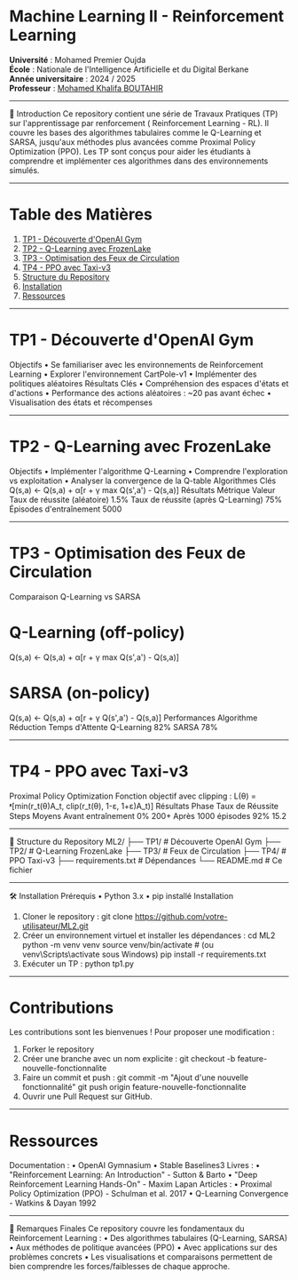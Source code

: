 # Machine Learning II - Reinforcement Learning

**Université** : Mohamed Premier Oujda  
**École** : Nationale de l'Intelligence Artificielle et du Digital Berkane  
**Année universitaire** : 2024 / 2025  
**Professeur** : [Mohamed Khalifa BOUTAHIR](mailto:email@example.com) 
________________________________________
📖 Introduction
Ce repository contient une série de Travaux Pratiques (TP) sur l'apprentissage par renforcement ( Reinforcement Learning - RL). Il couvre les bases des algorithmes tabulaires comme le Q-Learning et SARSA, jusqu'aux méthodes plus avancées comme Proximal Policy Optimization (PPO).
Les TP sont conçus pour aider les étudiants à comprendre et implémenter ces algorithmes dans des environnements simulés.
________________________________________

# Table des Matières
1. [TP1 - Découverte d'OpenAI Gym](#tp1---découverte-dopenai-gym)  
2. [TP2 - Q-Learning avec FrozenLake](#tp2---q-learning-avec-frozenlake)  
3. [TP3 - Optimisation des Feux de Circulation](#tp3---optimisation-des-feux-de-circulation)  
4. [TP4 - PPO avec Taxi-v3](#tp4---ppo-avec-taxi-v3)  
5. [Structure du Repository](#structure-du-repository)  
6. [Installation](#installation)  
7. [Ressources](#ressources)  
________________________________________
# TP1 - Découverte d'OpenAI Gym
Objectifs
•	Se familiariser avec les environnements de Reinforcement Learning
•	Explorer l'environnement CartPole-v1
•	Implémenter des politiques aléatoires
Résultats Clés
•	Compréhension des espaces d'états et d'actions
•	Performance des actions aléatoires : ~20 pas avant échec
•	Visualisation des états et récompenses
________________________________________
 # TP2 - Q-Learning avec FrozenLake
Objectifs
•	Implémenter l'algorithme Q-Learning
•	Comprendre l'exploration vs exploitation
•	Analyser la convergence de la Q-table
Algorithmes Clés
Q(s,a) ← Q(s,a) + α[r + γ max Q(s',a') - Q(s,a)]
Résultats
Métrique	Valeur
Taux de réussite (aléatoire)	1.5%
Taux de réussite (après Q-Learning)	75%
Épisodes d'entraînement	5000
________________________________________
# TP3 - Optimisation des Feux de Circulation
Comparaison Q-Learning vs SARSA
# Q-Learning (off-policy)
Q(s,a) ← Q(s,a) + α[r + γ max Q(s',a') - Q(s,a)]

# SARSA (on-policy)
Q(s,a) ← Q(s,a) + α[r + γ Q(s',a') - Q(s,a)]
Performances
Algorithme	Réduction Temps d'Attente
Q-Learning	82%
SARSA	78%
________________________________________
# TP4 - PPO avec Taxi-v3
Proximal Policy Optimization
Fonction objectif avec clipping :
L(θ) = ᵜ[min(r_t(θ)A_t, clip(r_t(θ), 1-ε, 1+ε)A_t)]
Résultats
Phase	Taux de Réussite	Steps Moyens
Avant entraînement	0%	200+
Après 1000 épisodes	92%	15.2
________________________________________
📂 Structure du Repository
ML2/
├── TP1/                  # Découverte OpenAI Gym
├── TP2/                  # Q-Learning FrozenLake
├── TP3/                  # Feux de Circulation
├── TP4/                  # PPO Taxi-v3
├── requirements.txt       # Dépendances
└── README.md             # Ce fichier
________________________________________
🛠️ Installation
Prérequis
•	Python 3.x
•	pip installé
Installation
1.	Cloner le repository :
git clone https://github.com/votre-utilisateur/ML2.git
2.	Créer un environnement virtuel et installer les dépendances :
cd ML2
python -m venv venv
source venv/bin/activate  # (ou venv\Scripts\activate sous Windows)
pip install -r requirements.txt
3.	Exécuter un TP :
python tp1.py
________________________________________
# Contributions
Les contributions sont les bienvenues ! Pour proposer une modification :
1.	Forker le repository
2.	Créer une branche avec un nom explicite :
git checkout -b feature-nouvelle-fonctionnalite
3.	Faire un commit et push :
git commit -m "Ajout d'une nouvelle fonctionnalité"
git push origin feature-nouvelle-fonctionnalite
4.	Ouvrir une Pull Request sur GitHub.
________________________________________
# Ressources
Documentation :
•	OpenAI Gymnasium
•	Stable Baselines3
Livres :
•	"Reinforcement Learning: An Introduction" - Sutton & Barto
•	"Deep Reinforcement Learning Hands-On" - Maxim Lapan
Articles :
•	Proximal Policy Optimization (PPO) - Schulman et al. 2017
•	Q-Learning Convergence - Watkins & Dayan 1992
________________________________________
📝 Remarques Finales
Ce repository couvre les fondamentaux du Reinforcement Learning :
•	Des algorithmes tabulaires (Q-Learning, SARSA)
•	Aux méthodes de politique avancées (PPO)
•	Avec applications sur des problèmes concrets
•	Les visualisations et comparaisons permettent de bien comprendre les forces/faiblesses de chaque approche.


